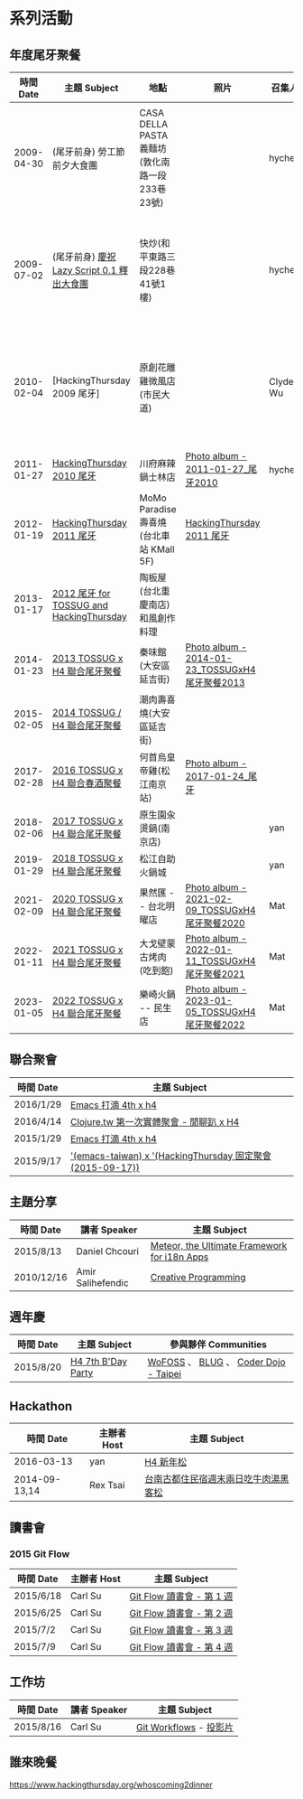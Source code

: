 # 系列活動

## 年度尾牙聚餐

| 時間 Date  | 主題 Subject                                                                                                  | 地點                                          | 照片                                                                                                                                                                                        | 召集人   |                                                                                                |
| ---------- | ------------------------------------------------------------------------------------------------------------- | --------------------------------------------- | ------------------------------------------------------------------------------------------------------------------------------------------------------------------------------------------- | -------- | ---------------------------------------------------------------------------------------------- |
| 2009-04-30 | (尾牙前身) 勞工節前夕大食團                                                                                   | CASA DELLA PASTA義麵坊(敦化南路一段233巷23號) |                                                                                                                                                                                             | hychen   | [勞工節前夕大食團](https://groups.google.com/g/hackingthursday/c/HTAXQKmW57U/m/TvlBzwaEr7cJ)   |
| 2009-07-02 | (尾牙前身) [慶祝 Lazy Script 0.1 釋出大食團](https://hackingthursday.kktix.cc/events/hackingthursday20090702) | 快炒(和平東路三段228巷41號1樓)                |                                                                                                                                                                                             | hychen   | [嘿嘿四快炒大食團](https://groups.google.com/g/hackingthursday/c/npDQ0UGYQwg/m/iTfWowZgr3YJ)   |
| 2010-02-04 | [HackingThursday 2009 尾牙]                                                                                   | 原創花雕雞微風店(市民大道)                    |                                                                                                                                                                                             | Clyde Wu | [本年度H4尾牙通知書](https://groups.google.com/g/hackingthursday/c/dozBiBkLzhE/m/jPXioR1DMmcJ) |
| 2011-01-27 | [HackingThursday 2010 尾牙](https://hackingthursday.kktix.cc/events/7d0c6a)                                   | 川府麻辣鍋士林店                              | [Photo album - 2011-01-27_尾牙2010](https://photos.hackingthursday.org/%E5%B9%B4%E5%BA%A6%E8%81%9A%E9%A4%90-2011-01-27_%E5%B0%BE%E7%89%992010.html)                                         | hychen   |                                                                                                |
| 2012-01-19 | [HackingThursday 2011 尾牙](https://hackingthursday.kktix.cc/events/61ce62)                                   | MoMo Paradise 壽喜燒 (台北車站 KMall 5F)      | [HackingThursday 2011 尾牙](https://hackingthursday.kktix.cc/events/61ce62)                                                                                                                 |          |                                                                                                |
| 2013-01-17 | [2012 尾牙 for TOSSUG and HackingThursday](https://hackingthursday.kktix.cc/events/1811ca)                    | 陶板屋(台北重慶南店) 和風創作料理             |                                                                                                                                                                                             |          |                                                                                                |
| 2014-01-23 | [2013 TOSSUG x H4 聯合尾牙聚餐](https://www.hackingthursday.org/2013-years-end-party)                         | 秦味館(大安區延吉街)                          | [Photo album - 2014-01-23_TOSSUGxH4尾牙聚餐2013](https://photos.hackingthursday.org/%E5%B9%B4%E5%BA%A6%E8%81%9A%E9%A4%90-2014-01-23_TOSSUGxH4%E5%B0%BE%E7%89%99%E8%81%9A%E9%A4%902013.html) |          |                                                                                                |
| 2015-02-05 | [2014 TOSSUG / H4 聯合尾牙聚餐](https://www.hackingthursday.org/2014-years-end-party)                         | 潮肉壽喜燒(大安區延吉街)                      |                                                                                                                                                                                             |          |                                                                                                |
| 2017-02-28 | [2016 TOSSUG x H4 聯合春酒聚餐](https://hackingthursday.hackpad.com/2016-TOSSUG-x-H4--pyzeA4dqjhq)            | 何首烏皇帝雞(松江南京站)                      | [Photo album - 2017-01-24_尾牙](https://photos.hackingthursday.org/%E5%B9%B4%E5%BA%A6%E8%81%9A%E9%A4%90-2017-01-24_%E5%B0%BE%E7%89%99.html)                                                 |          |                                                                                                |
| 2018-02-06 | [2017 TOSSUG x H4 聯合尾牙聚餐](https://hackingthursday.kktix.cc/events/2484fe2e-36e50c-copy-1)               | 原生園汆燙鍋(南京店)                          |                                                                                                                                                                                             | yan      |                                                                                                |
| 2019-01-29 | [2018 TOSSUG x H4 聯合尾牙聚餐](https://hackingthursday.kktix.cc/events/2484fe2e-36e50c-copy-2)               | 松江自助火鍋城                                |                                                                                                                                                                                             | yan      |                                                                                                |
| 2021-02-09 | [2020 TOSSUG x H4 聯合尾牙聚餐](https://hackingthursday.kktix.cc/events/2484fe2e-36e50c-copy-3)               | 果然匯 -- 台北明曜店                          | [Photo album - 2021-02-09_TOSSUGxH4尾牙聚餐2020](https://photos.hackingthursday.org/%E5%B9%B4%E5%BA%A6%E8%81%9A%E9%A4%90-2021-02-09_TOSSUGxH4%E5%B0%BE%E7%89%99%E8%81%9A%E9%A4%902020.html) | Mat      |                                                                                                |
| 2022-01-11 | [2021 TOSSUG x H4 聯合尾牙聚餐](https://hackingthursday.kktix.cc/events/2484fe2e-36e50c-2021)                 | 大戈壁蒙古烤肉 (吃到飽)                       | [Photo album - 2022-01-11_TOSSUGxH4尾牙聚餐2021](https://photos.hackingthursday.org/%E5%B9%B4%E5%BA%A6%E8%81%9A%E9%A4%90-2022-01-11_TOSSUGxH4%E5%B0%BE%E7%89%99%E8%81%9A%E9%A4%902021.html) | Mat      |                                                                                                |
| 2023-01-05 | [2022 TOSSUG x H4 聯合尾牙聚餐](https://hackingthursday.kktix.cc/events/2484fe2e-36e50c-2022)                 | 樂崎火鍋 -- 民生店                            | [Photo album - 2023-01-05_TOSSUGxH4尾牙聚餐2022](https://photos.hackingthursday.org/%E5%B9%B4%E5%BA%A6%E8%81%9A%E9%A4%90-2023-01-05_TOSSUGxH4%E5%B0%BE%E7%89%99%E8%81%9A%E9%A4%902022.html) | Mat      |                                                                                                |



## 聯合聚會

| 時間 Date | 主題 Subject                                                                                                       |
| --------- | ------------------------------------------------------------------------------------------------------------------ |
| 2016/1/29 | [Emacs 打滴 4th x h4](https://emacs.kktix.cc/events/emacstw-4th)                                                   |
| 2016/4/14 | [Clojure.tw 第一次實體聚會 - 閒聊趴 x H4](https://www.meetup.com/Clojure-tw/events/229924375/)                     |
| 2015/1/29 | [Emacs 打滴 4th x h4](https://emacs.kktix.cc/events/emacstw-4th)                                                   |
| 2015/9/17 | ['(emacs-taiwan)­ x '(HackingThursd­ay 固定聚會 (2015-09-17))](https://www.meetup.com/h4-taiwan/events/225005844/) |


## 主題分享

| 時間 Date  | 講者 Speaker      | 主題 Subject                                                                                       |
| ---------- | ----------------- | -------------------------------------------------------------------------------------------------- |
| 2015/8/13  | Daniel Chcouri    | [Meteor, the Ultimate Framework for i18n Apps](https://www.meetup.com/h4-taiwan/events/224468712/) |
| 2010/12/16 | Amir Salihefendic | [Creative Programming](https://wuman-bb4640.kktix.cc/events/f3cbc0)                                |


## 週年慶

| 時間 Date | 主題 Subject                                                                           | 參與夥伴 Communities                                                                                                                           |
| --------- | -------------------------------------------------------------------------------------- | ---------------------------------------------------------------------------------------------------------------------------------------------- |
| 2015/8/20 | [H4 7th B'Day Party](https://hackingthursday.hackpad.com/2015-H4-7th-BDay-LjrdI1biplR) | [WoFOSS](http://www.wofoss.org/) 、 [BLUG](http://beijinglug.org/) 、 [Coder Dojo - Taipei](https://www.facebook.com/groups/CoderDojo.Taipei/) |


## Hackathon

| 時間 Date     | 主辦者 Host | 主題 Subject                                                                                   |
| ------------- | ----------- | ---------------------------------------------------------------------------------------------- |
| 2016-03-13    | yan         | [H4 新年松](https://hackingthursday.hackpad.com/2016-H4--OnuFJwOK3Id)                          |
| 2014-09-13,14 | Rex Tsai    | [台南古都住民宿週末兩日吃牛肉湯黑客松](http://www.hackingthursday.org/6thanniversaryhackathon) |


## 讀書會

### 2015 Git Flow

| 時間 Date | 主辦者 Host | 主題 Subject                                                                             |
| --------- | ----------- | ---------------------------------------------------------------------------------------- |
| 2015/6/18 | Carl Su     | [Git Flow 讀書會 - 第 1 週](https://hackingthursday.hackpad.com/Git-Flow-1--4fNyzczg0V7) |
| 2015/6/25 | Carl Su     | [Git Flow 讀書會 - 第 2 週](https://hackingthursday.hackpad.com/Git-Flow-2--0cCKvDeIG4a) |
| 2015/7/2  | Carl Su     | [Git Flow 讀書會 - 第 3 週](https://hackingthursday.hackpad.com/Git-Flow-3--bC2ojd0A8dX) |
| 2015/7/9  | Carl Su     | [Git Flow 讀書會 - 第 4 週](https://hackingthursday.hackpad.com/Git-Flow-4--lz5P30ADq2C) |

## 工作坊


| 時間 Date | 講者 Speaker | 主題 Subject                                                                                                                           |
| --------- | ------------ | -------------------------------------------------------------------------------------------------------------------------------------- |
| 2015/8/16 | Carl Su      | [Git Workflows](https://coscup2015.kktix.cc/events/h4-gitlab-flow) - [投影片](https://github.com/hacking-thursday/coscup2015_workshop) |


## 誰來晚餐

<https://www.hackingthursday.org/whoscoming2dinner>
